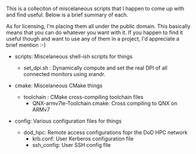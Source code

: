 This is a colleciton of miscelaneous scripts that I happen to come up with
and find useful.  Below is a brief summary of each.

As for licensing, I'm placing them all under the public domain.  This
basically means that you can do whatever you want with it.  If you happen to
find it useful though and want to use any of them in a project, I'd appreciate
a brief mention :-)

* scripts: Miscelaneous shell-ish scripts for things
  * set_dpi.sh : Dynamically compute and set the real DPI of all connected monitors using xrandr.

* cmake:  Miscelaneous CMake things
  * toolchain :  CMake cross-compiling toolchain files
    * QNX-armv7le-Toolchain.cmake: Cross compiling to QNX on ARMv7

* config: Various configuration files for things
  * dod_hpc: Remote access configurations fopr the DoD HPC network
    * krb.conf: User Kerberos configuration file
    * ssh_config: User SSH config file
